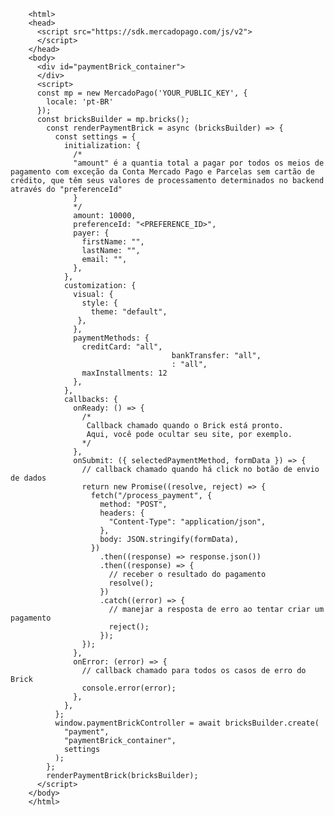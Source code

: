         <html>
        <head>
          <script src="https://sdk.mercadopago.com/js/v2">
          </script>
        </head>
        <body>
          <div id="paymentBrick_container">
          </div>
          <script>
          const mp = new MercadoPago('YOUR_PUBLIC_KEY', {
            locale: 'pt-BR'
          });
          const bricksBuilder = mp.bricks();
            const renderPaymentBrick = async (bricksBuilder) => {
              const settings = {
                initialization: {
                  /*
                  "amount" é a quantia total a pagar por todos os meios de pagamento com exceção da Conta Mercado Pago e Parcelas sem cartão de crédito, que têm seus valores de processamento determinados no backend através do "preferenceId"
                  }
                  */
                  amount: 10000,
                  preferenceId: "<PREFERENCE_ID>",
                  payer: {
                    firstName: "",
                    lastName: "",
                    email: "",
                  },
                },
                customization: {
                  visual: {
                    style: {
                      theme: "default",
                   },
                  },
                  paymentMethods: {
                    creditCard: "all",
										bankTransfer: "all",
										: "all",
                    maxInstallments: 12
                  },
                },
                callbacks: {
                  onReady: () => {
                    /*
                     Callback chamado quando o Brick está pronto.
                     Aqui, você pode ocultar seu site, por exemplo.
                    */
                  },
                  onSubmit: ({ selectedPaymentMethod, formData }) => {
                    // callback chamado quando há click no botão de envio de dados
                    return new Promise((resolve, reject) => {
                      fetch("/process_payment", {
                        method: "POST",
                        headers: {
                          "Content-Type": "application/json",
                        },
                        body: JSON.stringify(formData),
                      })
                        .then((response) => response.json())
                        .then((response) => {
                          // receber o resultado do pagamento
                          resolve();
                        })
                        .catch((error) => {
                          // manejar a resposta de erro ao tentar criar um pagamento
                          reject();
                        });
                    });
                  },
                  onError: (error) => {
                    // callback chamado para todos os casos de erro do Brick
                    console.error(error);
                  },
                },
              };
              window.paymentBrickController = await bricksBuilder.create(
                "payment",
                "paymentBrick_container",
                settings
              );
            };
            renderPaymentBrick(bricksBuilder);
          </script>
        </body>
        </html>
